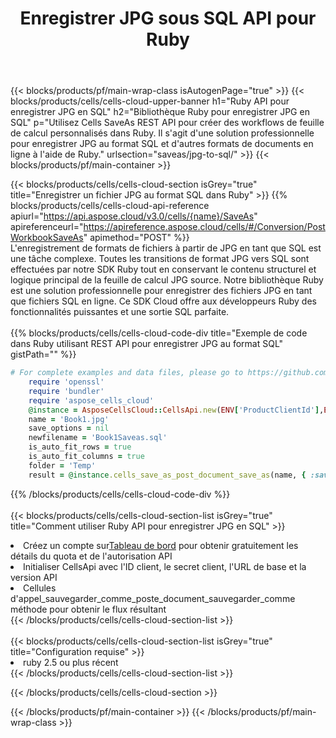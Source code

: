 ﻿---
title:  Enregistrer JPG sous SQL API pour Ruby
description:  Utilisation du SDK Cloud Aspose.Cells pour Ruby pour enregistrer le fichier au format JPG en tant que fichier au format SQL.
url: /fr/ruby/saveas/jpg-to-sql/
---
{{< blocks/products/pf/main-wrap-class isAutogenPage="true" >}}
{{< blocks/products/cells/cells-cloud-upper-banner h1="Ruby API pour enregistrer JPG en SQL" h2="Bibliothèque Ruby pour enregistrer JPG en SQL" p="Utilisez Cells SaveAs REST API pour créer des workflows de feuille de calcul personnalisés dans Ruby. Il s\'agit d\'une solution professionnelle pour enregistrer JPG au format SQL et d\'autres formats de documents en ligne à l\'aide de Ruby." urlsection="saveas/jpg-to-sql/" >}}
{{< blocks/products/pf/main-container >}}

{{< blocks/products/cells/cells-cloud-section isGrey="true" title="Enregistrer un fichier JPG au format SQL dans Ruby" >}}
{{% blocks/products/cells/cells-cloud-api-reference apiurl="https://api.aspose.cloud/v3.0/cells/{name}/SaveAs" apireferenceurl="https://apireference.aspose.cloud/cells/#/Conversion/PostWorkbookSaveAs" apimethod="POST" %}}
<br/>
L'enregistrement de formats de fichiers à partir de JPG en tant que SQL est une tâche complexe. Toutes les transitions de format JPG vers SQL sont effectuées par notre SDK Ruby tout en conservant le contenu structurel et logique principal de la feuille de calcul JPG source. Notre bibliothèque Ruby est une solution professionnelle pour enregistrer des fichiers JPG en tant que fichiers SQL en ligne. Ce SDK Cloud offre aux développeurs Ruby des fonctionnalités puissantes et une sortie SQL parfaite.
<br/>
<br/>
{{% blocks/products/cells/cells-cloud-code-div title="Exemple de code dans Ruby utilisant REST API pour enregistrer JPG au format SQL" gistPath="" %}}
  
```ruby
# For complete examples and data files, please go to https://github.com/aspose-cells-cloud/aspose-cells-cloud-ruby/
    require 'openssl'
    require 'bundler'
    require 'aspose_cells_cloud'
    @instance = AsposeCellsCloud::CellsApi.new(ENV['ProductClientId'],ENV['ProductClientSecret'])
    name = 'Book1.jpg'
    save_options = nil
    newfilename = 'Book1Saveas.sql'
    is_auto_fit_rows = true
    is_auto_fit_columns = true
    folder = 'Temp'
    result = @instance.cells_save_as_post_document_save_as(name, { :save_options=>save_options, :newfilename=>(folder+"/"+newfilename), :is_auto_fit_rows=>is_auto_fit_rows, :is_auto_fit_columns=>is_auto_fit_columns, :folder=>folder})
```
  
{{% /blocks/products/cells/cells-cloud-code-div %}}
<br/>
<br/>
{{< blocks/products/cells/cells-cloud-section-list isGrey="true" title="Comment utiliser Ruby API pour enregistrer JPG en SQL" >}}
<li> Créez un compte sur<a href="https://dashboard.aspose.cloud/">Tableau de bord</a> pour obtenir gratuitement les détails du quota et de l'autorisation API</li>
<li>Initialiser CellsApi avec l'ID client, le secret client, l'URL de base et la version API</li>
<li>Cellules d'appel_sauvegarder_comme_poste_document_sauvegarder_comme méthode pour obtenir le flux résultant</li>
{{< /blocks/products/cells/cells-cloud-section-list >}}
<br/>
<br/>
{{< blocks/products/cells/cells-cloud-section-list isGrey="true" title="Configuration requise" >}}
<li>ruby 2.5 ou plus récent</li>
{{< /blocks/products/cells/cells-cloud-section-list >}}

{{< /blocks/products/cells/cells-cloud-section >}}

{{< /blocks/products/pf/main-container >}}
{{< /blocks/products/pf/main-wrap-class >}}
